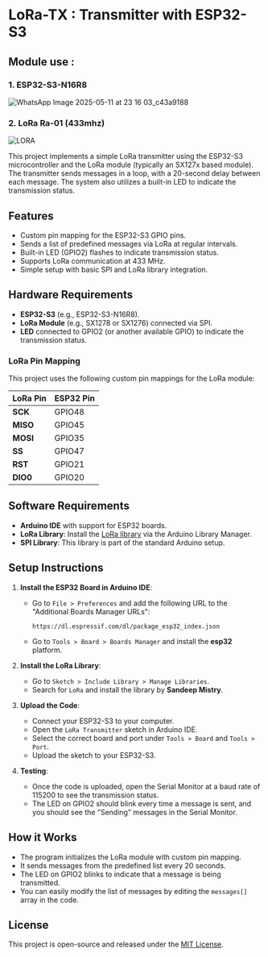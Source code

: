 # LoRa-TX : Transmitter with ESP32-S3
## Module use :
### 1. ESP32-S3-N16R8
![WhatsApp Image 2025-05-11 at 23 16 03_c43a9188](https://github.com/user-attachments/assets/7a96e4a9-bcb0-421e-bf54-0e8a605342a3)
### 2. LoRa Ra-01 (433mhz)
![LORA](https://github.com/user-attachments/assets/5f3af303-5f3d-44d7-9a77-7d96ffbe4a60)

This project implements a simple LoRa transmitter using the ESP32-S3 microcontroller and the LoRa module (typically an SX127x based module). The transmitter sends messages in a loop, with a 20-second delay between each message. The system also utilizes a built-in LED to indicate the transmission status.

## Features

- Custom pin mapping for the ESP32-S3 GPIO pins.
- Sends a list of predefined messages via LoRa at regular intervals.
- Built-in LED (GPIO2) flashes to indicate transmission status.
- Supports LoRa communication at 433 MHz.
- Simple setup with basic SPI and LoRa library integration.

## Hardware Requirements

- **ESP32-S3** (e.g., ESP32-S3-N16R8).
- **LoRa Module** (e.g., SX1278 or SX1276) connected via SPI.
- **LED** connected to GPIO2 (or another available GPIO) to indicate the transmission status.

### LoRa Pin Mapping

This project uses the following custom pin mappings for the LoRa module:

| LoRa Pin    | ESP32 Pin  |
|-------------|------------|
| **SCK**     | GPIO48     |
| **MISO**    | GPIO45     |
| **MOSI**    | GPIO35     |
| **SS**      | GPIO47     |
| **RST**     | GPIO21     |
| **DIO0**    | GPIO20     |

## Software Requirements

- **Arduino IDE** with support for ESP32 boards.
- **LoRa Library**: Install the [LoRa library](https://github.com/sandeepmistry/arduino-LoRa) via the Arduino Library Manager.
- **SPI Library**: This library is part of the standard Arduino setup.

## Setup Instructions

1. **Install the ESP32 Board in Arduino IDE**:
   - Go to `File > Preferences` and add the following URL to the "Additional Boards Manager URLs":
     ```
     https://dl.espressif.com/dl/package_esp32_index.json
     ```
   - Go to `Tools > Board > Boards Manager` and install the **esp32** platform.

2. **Install the LoRa Library**:
   - Go to `Sketch > Include Library > Manage Libraries`.
   - Search for `LoRa` and install the library by **Sandeep Mistry**.

3. **Upload the Code**:
   - Connect your ESP32-S3 to your computer.
   - Open the `LoRa Transmitter` sketch in Arduino IDE.
   - Select the correct board and port under `Tools > Board` and `Tools > Port`.
   - Upload the sketch to your ESP32-S3.

4. **Testing**:
   - Once the code is uploaded, open the Serial Monitor at a baud rate of 115200 to see the transmission status.
   - The LED on GPIO2 should blink every time a message is sent, and you should see the "Sending" messages in the Serial Monitor.

## How it Works

- The program initializes the LoRa module with custom pin mapping.
- It sends messages from the predefined list every 20 seconds.
- The LED on GPIO2 blinks to indicate that a message is being transmitted.
- You can easily modify the list of messages by editing the `messages[]` array in the code.

## License

This project is open-source and released under the [MIT License](https://mit-license.org/).
